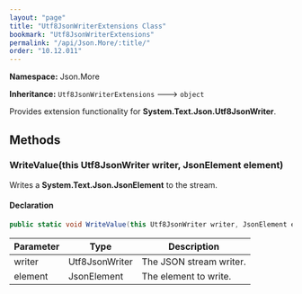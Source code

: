 ```yaml
---
layout: "page"
title: "Utf8JsonWriterExtensions Class"
bookmark: "Utf8JsonWriterExtensions"
permalink: "/api/Json.More/:title/"
order: "10.12.011"
---
```

**Namespace:** Json.More

**Inheritance:**
`Utf8JsonWriterExtensions`
 🡒 
`object`

Provides extension functionality for **System.Text.Json.Utf8JsonWriter**.

## Methods

### WriteValue(this Utf8JsonWriter writer, JsonElement element)

Writes a **System.Text.Json.JsonElement** to the stream.

#### Declaration

```c#
public static void WriteValue(this Utf8JsonWriter writer, JsonElement element)
```

| Parameter | Type | Description |
|---|---|---|
| writer | Utf8JsonWriter | The JSON stream writer. |
| element | JsonElement | The element to write. |


